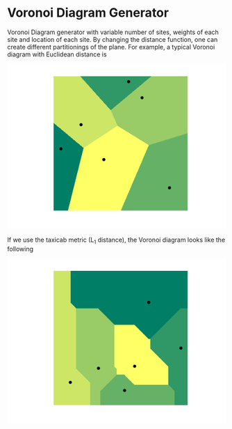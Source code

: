 # Voronoi Diagram Generator

Voronoi Diagram generator with variable number of sites, weights of each site and location of each site. By changing the distance function, one can create different partitionings of the plane. For example, a typical Voronoi diagram with Euclidean distance is

![Euclidean distance](voronoi/p2.png)

If we use the taxicab metric (L<sub>1</sub> distance), the Voronoi diagram looks like the following

![L1 distance](voronoi/taxicab.png)

